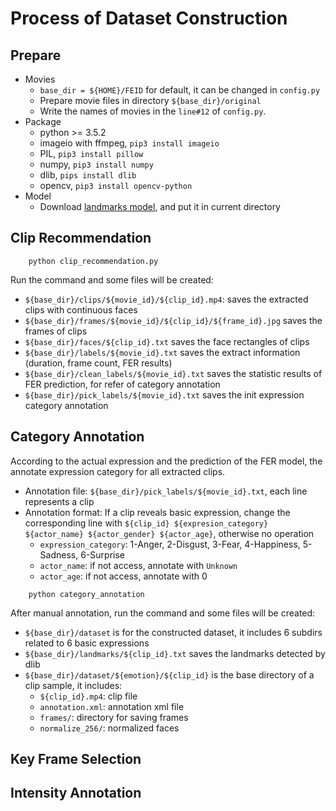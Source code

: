 
# Process of Dataset Construction


## Prepare
* Movies
    * `base_dir = ${HOME}/FEID` for default, it can be changed in `config.py`
    * Prepare movie files in directory `${base_dir}/original`
    * Write the names of movies in the `line#12` of `config.py`.
* Package
    * python >= 3.5.2
    * imageio with ffmpeg, `pip3 install imageio`
    * PIL, `pip3 install pillow`
    * numpy, `pip3 install numpy`
    * dlib, `pips install dlib`
    * opencv, `pip3 install opencv-python`
* Model
    * Download [landmarks model](http://dlib.net/files/shape_predictor_68_face_landmarks.dat.bz2), and put it in current directory


## Clip Recommendation
```
    python clip_recommendation.py
```
Run the command and some files will be created:

* `${base_dir}/clips/${movie_id}/${clip_id}.mp4`: saves the extracted clips with continuous faces
* `${base_dir}/frames/${movie_id}/${clip_id}/${frame_id}.jpg` saves the frames of clips
* `${base_dir}/faces/${clip_id}.txt` saves the face rectangles of clips
* `${base_dir}/labels/${movie_id}.txt` saves the extract information (duration, frame count, FER results)
* `${base_dir}/clean_labels/${movie_id}.txt` saves the statistic results of FER prediction, for refer of category annotation
* `${base_dir}/pick_labels/${movie_id}.txt` saves the init expression category annotation

## Category Annotation
According to the actual expression and the prediction of the FER model, the annotate expression category for all extracted clips.

* Annotation file: `${base_dir}/pick_labels/${movie_id}.txt`, each line represents a clip
* Annotation format: If a clip reveals basic expression, change the corresponding line with `${clip_id} ${expresion_category} ${actor_name} ${actor_gender} ${actor_age}`, otherwise no operation
    * `expression_category`: 1-Anger, 2-Disgust, 3-Fear, 4-Happiness, 5-Sadness, 6-Surprise
    * `actor_name`: if not access, annotate with `Unknown`
    * `actor_age`: if not access, annotate with 0

```
    python category_annotation
```
After manual annotation, run the command and some files will be created:

* `${base_dir}/dataset` is for the constructed dataset, it includes 6 subdirs related to 6 basic expressions
* `${base_dir}/landmarks/${clip_id}.txt` saves the landmarks detected by dlib
* `${base_dir}/dataset/${emotion}/${clip_id}` is the base directory of a clip sample, it includes:
    * `${clip_id}.mp4`: clip file
    * `annotation.xml`: annotation xml file
    * `frames/`: directory for saving frames
    * `normalize_256/`: normalized faces

## Key Frame Selection


## Intensity Annotation


